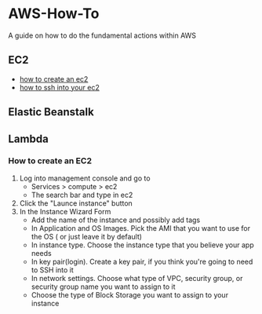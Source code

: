 # AWS-How-To

A guide on how to do the fundamental actions within AWS

## EC2
- [how to create an ec2][create-ec2]
- [how to ssh into your ec2][ssh-ec2]

## Elastic Beanstalk

## Lambda

[ssh-ec2]:#how-to-ssh-into-your-ec2
[create-ec2]:#how-create-an-ec2
[home]:#aws-how-to

### How to create an EC2

1. Log into management console and go to
    - Services > compute > ec2
    - The search bar and type in ec2
2. Click the "Launce instance" button
3. In the Instance Wizard Form 
    - Add the name of the instance and possibly add tags
    - In Application and OS Images. Pick the AMI that you want to use for the OS ( or just leave it by default)
    - In instance type. Choose the instance type that you believe your app needs
    - In key pair(login). Create a key pair, if you think you're going to need to SSH into it
    - In network settings. Choose what type of VPC, security group, or security group name you want to assign to it
    - Choose the type of Block Storage you want to assign to your instance



